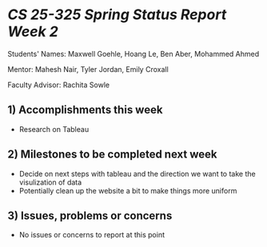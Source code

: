 # *CS 25-325 Spring Status Report Week 2*

Students' Names: Maxwell Goehle, Hoang Le, Ben Aber, Mohammed Ahmed

Mentor: Mahesh Nair, Tyler Jordan, Emily Croxall

Faculty Advisor: Rachita Sowle

 ## 1) Accomplishments this week ##
   - Research on Tableau
## 2) Milestones to be completed next week ##
   - Decide on next steps with tableau and the direction we want to take the visulization of data
   - Potentially clean up the website a bit to make things more uniform
## 3) Issues, problems or concerns ## 
   - No issues or concerns to report at this point

